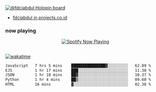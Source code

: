 [![@fdciabdul Holopin board](https://holopin.io/api/user/board?user=fdciabdul)](https://holopin.io/@fdciabdul)

- [fdciabdul in projects.co.id](https://projects.co.id/public/browse_users/view/496e26/fdciabdul)

### now playing 

<p align="center">
  <a href="https://open.spotify.com/user/31ljmyymhthokwewwcd6dsdmvprm" target="_blank"><img src="https://novatorem-psi-rosy.vercel.app/api/spotify" alt="Spotify Now Playing"/></a>
</p>

##

[![wakatime](https://wakatime.com/badge/user/87646243-158a-4241-a3cb-668e1fa2dbb8.svg)](https://wakatime.com/@87646243-158a-4241-a3cb-668e1fa2dbb8)
<!--START_SECTION:waka-->

```txt
JavaScript   7 hrs 5 mins    ███████████████▓░░░░░░░░░   62.89 %
EJS          1 hr 17 mins    ███░░░░░░░░░░░░░░░░░░░░░░   11.38 %
JSON         1 hr 10 mins    ██▓░░░░░░░░░░░░░░░░░░░░░░   10.37 %
Python       1 hr 4 mins     ██▒░░░░░░░░░░░░░░░░░░░░░░   09.60 %
HTML         16 mins         ▓░░░░░░░░░░░░░░░░░░░░░░░░   02.38 %
```

<!--END_SECTION:waka-->
